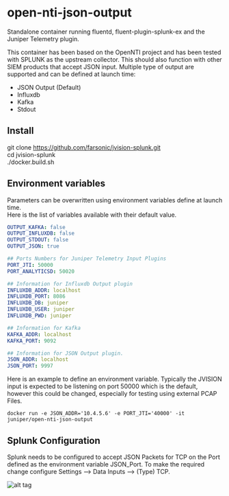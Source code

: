 # open-nti-json-output

Standalone container running fluentd, fluent-plugin-splunk-ex and the Juniper Telemetry plugin.  

This container has been based on the  OpenNTI project and has been tested with SPLUNK as the upstream collector. This should also function with other SIEM products that accept JSON input. Multiple type of output are supported and can be defined at launch time:

- JSON Output (Default)
- Influxdb 
- Kafka
- Stdout

## Install 

git clone https://github.com/farsonic/jvision-splunk.git  <br />
cd jvision-splunk                                         <br />
./docker.build.sh                                         <br />

## Environment variables

Parameters can be overwritten using environment variables define at launch time.   
Here is the list of variables available with their default value.

```yaml
OUTPUT_KAFKA: false
OUTPUT_INFLUXDB: false
OUTPUT_STDOUT: false
OUTPUT_JSON: true

## Ports Numbers for Juniper Telemetry Input Plugins
PORT_JTI: 50000
PORT_ANALYTICSD: 50020

## Information for Influxdb Output plugin
INFLUXDB_ADDR: localhost
INFLUXDB_PORT: 8086
INFLUXDB_DB: juniper
INFLUXDB_USER: juniper
INFLUXDB_PWD: juniper

## Information for Kafka
KAFKA_ADDR: localhost
KAFKA_PORT: 9092

## Information for JSON Output plugin. 
JSON_ADDR: localhost
JSON_PORT: 9997
```

Here is an example to define an environment variable. Typically the JVISION input is expected to be listening on port 50000 which is the default, however this could be changed, especially for testing using external PCAP Files. 

```
docker run -e JSON_ADDR='10.4.5.6' -e PORT_JTI='40000' -it  juniper/open-nti-json-output
```

## Splunk Configuration

Splunk needs to be configured to accept JSON Packets for TCP on the Port defined as the environment variable JSON_Port. To make the required change configure Settings --> Data Inputs --> (Type) TCP. 

![alt tag](https://raw.githubusercontent.com/farsonic/jvision-splunk/master/Splunk1.png)

